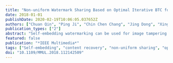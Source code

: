 ```yaml
---
title: "Non-uniform Watermark Sharing Based on Optimal Iterative BTC for Image Tampering Recovery"
date: 2018-01-01
publishDate: 2020-02-19T10:06:05.037652Z
authors: ["Chuan Qin", "Ping Ji", "Chin Chen Chang", "Jing Dong", "Xingming Sun"]
publication_types: ["2"]
abstract: "Self-embedding watermarking can be used for image tampering recovery. In this work, the authors proposed a new image self-embedding scheme based on optimal iterative block truncation coding and non-uniform watermark sharing. Experimental results demonstrate that the proposed scheme can achieve better performance of tampering recovery than some of state-of-The-Art schemes."
featured: false
publication: "*IEEE Multimedia*"
tags: ["Self-embedding", "content recovery", "non-uniform sharing", "optimal iterative block truncation coding", "tampering detection"]
doi: "10.1109/MMUL.2018.112142509"
---
```


